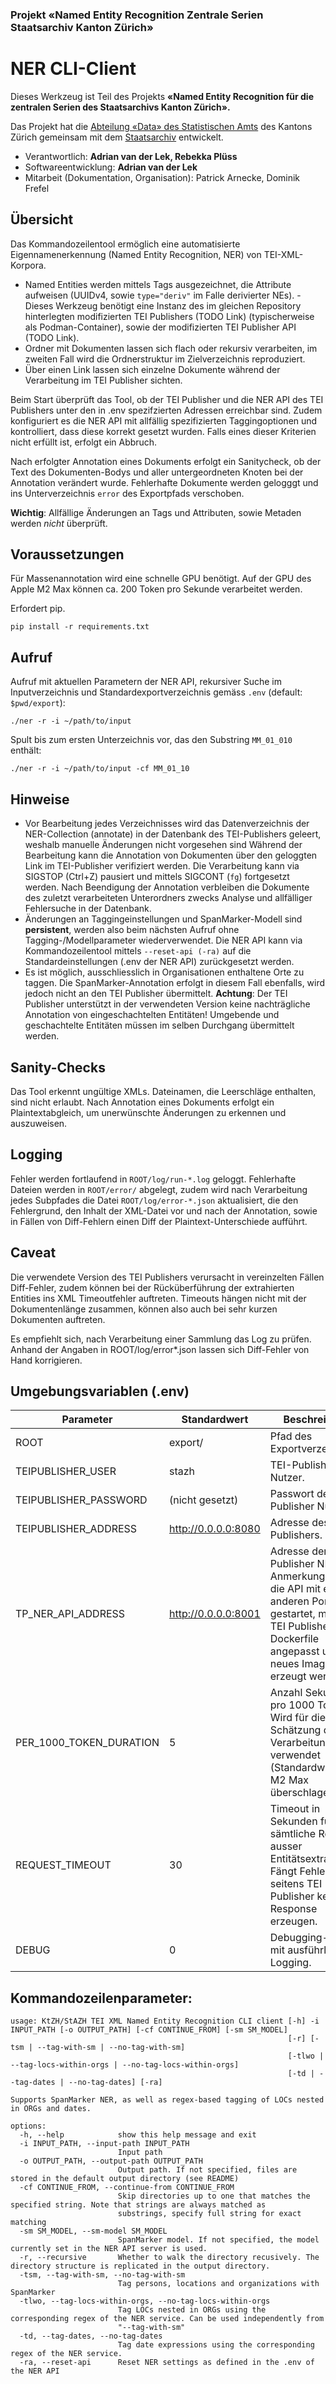 ### Projekt «Named Entity Recognition Zentrale Serien Staatsarchiv Kanton Zürich»

# NER CLI-Client

Dieses Werkzeug ist Teil des Projekts **«Named Entity Recognition für die zentralen Serien des Staatsarchivs Kanton Zürich».**

Das Projekt hat die [Abteilung «Data» des Statistischen Amts](https://www.zh.ch/de/direktion-der-justiz-und-des-innern/statistisches-amt/data.html) des Kantons Zürich gemeinsam mit dem [Staatsarchiv](https://www.zh.ch/de/direktion-der-justiz-und-des-innern/staatsarchiv.html) entwickelt.
-   Verantwortlich: **Adrian van der Lek, Rebekka Plüss**
-   Softwareentwicklung: **Adrian van der Lek**
-   Mitarbeit (Dokumentation, Organisation): Patrick Arnecke, Dominik Frefel

## Übersicht
Das Kommandozeilentool ermöglich eine automatisierte Eigennamenerkennung (Named Entity Recognition, NER) von TEI-XML-Korpora. 

- Named Entities werden mittels Tags ausgezeichnet, die Attribute aufweisen (UUIDv4, sowie `type="deriv"` im Falle derivierter NEs). - Dieses Werkzeug benötigt eine Instanz des im gleichen Repository hinterlegten modifizierten TEI Publishers (TODO Link) (typischerweise als Podman-Container), sowie der modifizierten TEI Publisher API (TODO Link). 
- Ordner mit Dokumenten lassen sich flach oder rekursiv verarbeiten, im zweiten Fall wird die Ordnerstruktur im Zielverzeichnis reproduziert. 
- Über einen Link lassen sich einzelne Dokumente während der Verarbeitung im TEI Publisher sichten.

Beim Start überprüft das Tool, ob der TEI Publisher und die NER API des TEI Publishers unter den in .env spezifzierten Adressen erreichbar sind. Zudem konfiguriert es die NER API mit allfällig spezifizierten Taggingoptionen und kontrolliert, dass diese korrekt gesetzt wurden. Falls eines dieser Kriterien nicht erfüllt ist, erfolgt ein Abbruch.

Nach erfolgter Annotation eines Dokuments erfolgt ein Sanitycheck, ob der Text des Dokumenten-Bodys und aller untergeordneten Knoten bei der Annotation verändert wurde. Fehlerhafte Dokumente werden gelogggt und ins Unterverzeichnis `error` des Exportpfads verschoben. 

**Wichtig**: Allfällige Änderungen an Tags und Attributen, sowie Metaden werden *nicht* überprüft.

## Voraussetzungen

Für Massenannotation wird eine schnelle GPU benötigt. Auf der GPU des Apple M2 Max können ca. 200 Token pro Sekunde verarbeitet werden.

Erfordert pip.

```         
pip install -r requirements.txt
```

## Aufruf

Aufruf mit aktuellen Parametern der NER API, rekursiver Suche im Inputverzeichnis und Standardexportverzeichnis gemäss `.env` (default: `$pwd/export`):

```         
./ner -r -i ~/path/to/input
```

Spult bis zum ersten Unterzeichnis vor, das den Substring `MM_01_010` enthält:

```         
./ner -r -i ~/path/to/input -cf MM_01_10
```

## Hinweise

-   Vor Bearbeitung jedes Verzeichnisses wird das Datenverzeichnis der NER-Collection (annotate) in der Datenbank des TEI-Publishers geleert, weshalb manuelle Änderungen nicht vorgesehen sind Während der Bearbeitung kann die Annotation von Dokumenten über den geloggten Link im TEI-Publisher verifiziert werden. Die Verarbeitung kann via SIGSTOP (Ctrl+Z) pausiert und mittels SIGCONT (`fg`) fortgesetzt werden. Nach Beendigung der Annotation verbleiben die Dokumente des zuletzt verarbeiteten Unterordners zwecks Analyse und allfälliger Fehlersuche in der Datenbank.
-   Änderungen an Taggingeinstellungen und SpanMarker-Modell sind **persistent**, werden also beim nächsten Aufruf ohne Tagging-/Modellparameter wiederverwendet. Die NER API kann via Kommandozeilentool mittels `--reset-api (-ra)` auf die Standardeinstellungen (.env der NER API) zurückgesetzt werden.
-   Es ist möglich, ausschliesslich in Organisationen enthaltene Orte zu taggen. Die SpanMarker-Annotation erfolgt in diesem Fall ebenfalls, wird jedoch nicht an den TEI Publisher übermittelt. **Achtung**: Der TEI Publisher unterstützt in der verwendeten Version keine nachträgliche Annotation von eingeschachtelten Entitäten! Umgebende und geschachtelte Entitäten müssen im selben Durchgang übermittelt werden.

## Sanity-Checks

Das Tool erkennt ungültige XMLs. Dateinamen, die Leerschläge enthalten, sind nicht erlaubt. Nach Annotation eines Dokuments erfolgt ein Plaintextabgleich, um unerwünschte Änderungen zu erkennen und auszuweisen.

## Logging

Fehler werden fortlaufend in `ROOT/log/run-*.log` geloggt. Fehlerhafte Dateien werden in `ROOT/error/` abgelegt, zudem wird nach Verarbeitung jedes Subpfades die Datei `ROOT/log/error-*.json` aktualisiert, die den Fehlergrund, den Inhalt der XML-Datei vor und nach der Annotation, sowie in Fällen von Diff-Fehlern einen Diff der Plaintext-Unterschiede aufführt.

## Caveat

Die verwendete Version des TEI Publishers verursacht in vereinzelten Fällen Diff-Fehler, zudem können bei der Rücküberführung der extrahierten Entities ins XML Timeoutfehler auftreten. Timeouts hängen nicht mit der Dokumentenlänge zusammen, können also auch bei sehr kurzen Dokumenten auftreten.

Es empfiehlt sich, nach Verarbeitung einer Sammlung das Log zu prüfen. Anhand der Angaben in ROOT/log/error\*.json lassen sich Diff-Fehler von Hand korrigieren.

## Umgebungsvariablen (.env)

| Parameter               | Standardwert        | Beschreibung                                                                                                                                                                 |
|---------------|---------------|-------------------------------------------|
| ROOT                    | export/             | Pfad des Exportverzeichnis.                                                                                                                                                  |
| TEIPUBLISHER_USER       | stazh               | TEI-Publisher-Nutzer.                                                                                                                                                        |
| TEIPUBLISHER_PASSWORD   | (nicht gesetzt)     | Passwort des TEI-Publisher Nutzers.                                                                                                                                          |
| TEIPUBLISHER_ADDRESS    | http://0.0.0.0:8080 | Adresse des TEI-Publishers.                                                                                                                                                  |
| TP_NER_API_ADDRESS      | http://0.0.0.0:8001 | Adresse der TEI Publisher NER API. Anmerkung: Wird die API mit einem anderen Port gestartet, muss das TEI Publisher Dockerfile angepasst und ein neues Image erzeugt werden. |
| PER_1000_TOKEN_DURATION | 5                   | Anzahl Sekunden pro 1000 Token. Wird für die Schätzung der Verarbeitungsdauer verwendet (Standardwert für M2 Max überschlagen).                                              |
| REQUEST_TIMEOUT         | 30                  | Timeout in Sekunden für sämtliche Requests ausser Entitätsextraktion. Fängt Fehler ab, die seitens TEI Publisher keine Response erzeugen.                                    |
| DEBUG                   | 0                   | Debugging-Modus mit ausführlichem Logging.                                                                                                                                   |

## Kommandozeilenparameter:

```         
usage: KtZH/StAZH TEI XML Named Entity Recognition CLI client [-h] -i INPUT_PATH [-o OUTPUT_PATH] [-cf CONTINUE_FROM] [-sm SM_MODEL]
                                                              [-r] [-tsm | --tag-with-sm | --no-tag-with-sm]
                                                              [-tlwo | --tag-locs-within-orgs | --no-tag-locs-within-orgs]
                                                              [-td | --tag-dates | --no-tag-dates] [-ra]

Supports SpanMarker NER, as well as regex-based tagging of LOCs nested in ORGs and dates.

options:
  -h, --help            show this help message and exit
  -i INPUT_PATH, --input-path INPUT_PATH
                        Input path
  -o OUTPUT_PATH, --output-path OUTPUT_PATH
                        Output path. If not specified, files are stored in the default output directory (see README)
  -cf CONTINUE_FROM, --continue-from CONTINUE_FROM
                        Skip directories up to one that matches the specified string. Note that strings are always matched as
                        substrings, specify full string for exact matching
  -sm SM_MODEL, --sm-model SM_MODEL
                        SpanMarker model. If not specified, the model currently set in the NER API server is used.
  -r, --recursive       Whether to walk the directory recusively. The directory structure is replicated in the output directory.
  -tsm, --tag-with-sm, --no-tag-with-sm
                        Tag persons, locations and organizations with SpanMarker
  -tlwo, --tag-locs-within-orgs, --no-tag-locs-within-orgs
                        Tag LOCs nested in ORGs using the corresponding regex of the NER service. Can be used independently from
                        "--tag-with-sm"
  -td, --tag-dates, --no-tag-dates
                        Tag date expressions using the corresponding regex of the NER service.
  -ra, --reset-api      Reset NER settings as defined in the .env of the NER API
```